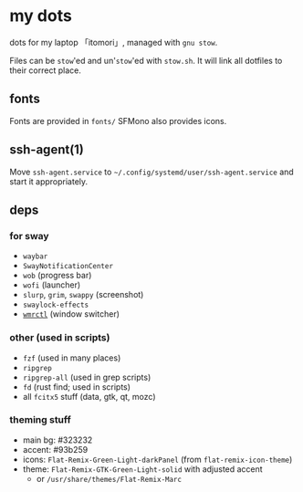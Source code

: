# my dots

dots for my laptop 「itomori」, managed with `gnu stow`.

Files can be `stow`'ed and un'`stow`'ed with `stow.sh`.
It will link all dotfiles to their correct place.

## fonts
Fonts are provided in `fonts/`
SFMono also provides icons.

## ssh-agent(1)
Move `ssh-agent.service` to `~/.config/systemd/user/ssh-agent.service`
and start it appropriately.

## deps
### for sway
+ `waybar`
+ `SwayNotificationCenter`
+ `wob` (progress bar)
+ `wofi` (launcher)
+ `slurp`, `grim`, `swappy` (screenshot)
+ `swaylock-effects`
+ [`wmrctl`](https://git.sr.ht/~brocellous/wlrctl) (window switcher)

### other (used in scripts)
+ `fzf` (used in many places)
+ `ripgrep`
+ `ripgrep-all` (used in grep scripts)
+ `fd` (rust find; used in scripts)
+ all `fcitx5` stuff (data, gtk, qt, mozc)

### theming stuff
+ main bg: #323232
+ accent: #93b259
+ icons: `Flat-Remix-Green-Light-darkPanel` (from `flat-remix-icon-theme`)
+ theme: `Flat-Remix-GTK-Green-Light-solid` with adjusted accent
  + or `/usr/share/themes/Flat-Remix-Marc`

